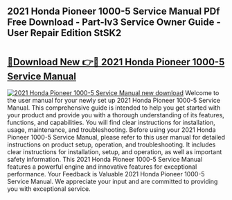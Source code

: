 ## 2021 Honda Pioneer 1000-5 Service Manual PDf Free Download - Part-Iv3 Service Owner Guide - User Repair Edition StSK2

# <h2><a href="http://bc4249.oget.top/?id=2021+Honda+Pioneer+1000-5+Service+Manual">🔗Download New 👉🔴 2021 Honda Pioneer 1000-5 Service Manual</a></h2>

[![2021 Honda Pioneer 1000-5 Service Manual new download](https://i.imgur.com/5g1atiW.png)](http://bc4249.oget.top/?id=2021+Honda+Pioneer+1000-5+Service+Manual)
Welcome to the user manual for your newly set up 2021 Honda Pioneer 1000-5 Service Manual. This comprehensive guide is intended to help you get started with your product and provide you with a thorough understanding of its features, functions, and capabilities. You will find clear instructions for installation, usage, maintenance, and troubleshooting. Before using your 2021 Honda Pioneer 1000-5 Service Manual, please refer to this user manual for detailed instructions on product setup, operation, and troubleshooting. It includes clear instructions for installation, setup, and operation, as well as important safety information. This 2021 Honda Pioneer 1000-5 Service Manual features a powerful engine and innovative features for exceptional performance. Your Feedback is Valuable 2021 Honda Pioneer 1000-5 Service Manual. We appreciate your input and are committed to providing you with exceptional service.
